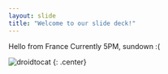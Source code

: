 ```yaml
---
layout: slide
title: "Welcome to our slide deck!"
---
```


Hello from France
Currently 5PM, sundown :(

![droidtocat](https://octodex.github.com/images/droidtocat.png)
{: .center}
